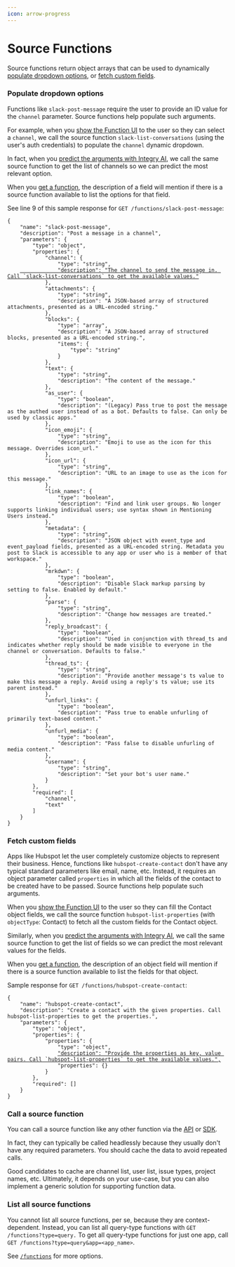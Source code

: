 ```yaml
---
icon: arrow-progress
---
```


# Source Functions

Source functions return object arrays that can be used to dynamically [populate dropdown options](source-functions.md#populate-dropdown-options), or [fetch custom fields](source-functions.md#fetch-custom-fields).

### Populate dropdown options

Functions like `slack-post-message` require the user to provide an ID value for the `channel` parameter. Source functions help populate such arguments.

For example, when you [show the Function UI](https://integry.gitbook.io/integry-docs/apis-and-sdks/js-sdk-reference#show-the-function-ui) to the user so they can select a `channel`, we call the source function `slack-list-conversations` (using the user's auth credentials) to populate the `channel` dynamic dropdown.

In fact, when you [predict the arguments with Integry AI](https://integry.gitbook.io/integry-docs/functions/quickstart-for-ai#predict-the-arguments-with-integry-ai), we call the same source function to get the list of channels so we can predict the most relevant option.

When you [get a function](https://integry.gitbook.io/integry-docs/apis-and-sdks/api-reference#get-a-function), the description of a field will mention if there is a source function available to list the options for that field.

See line 9 of this sample response for `GET /functions/slack-post-message`:

<pre class="language-json" data-overflow="wrap" data-line-numbers><code class="lang-json">{
    "name": "slack-post-message",
    "description": "Post a message in a channel",
    "parameters": {
        "type": "object",
        "properties": {
            "channel": {
                "type": "string",
    <a data-footnote-ref href="#user-content-fn-1">            "description": "The channel to send the message in. Call `slack-list-conversations` to get the available values."</a>
            },
            "attachments": {
                "type": "string",
                "description": "A JSON-based array of structured attachments, presented as a URL-encoded string."
            },
            "blocks": {
                "type": "array",
                "description": "A JSON-based array of structured blocks, presented as a URL-encoded string.",
                "items": {
                    "type": "string"
                }
            },
            "text": {
                "type": "string",
                "description": "The content of the message."
            },
            "as_user": {
                "type": "boolean",
                "description": "(Legacy) Pass true to post the message as the authed user instead of as a bot. Defaults to false. Can only be used by classic apps."
            },
            "icon_emoji": {
                "type": "string",
                "description": "Emoji to use as the icon for this message. Overrides icon_url."
            },
            "icon_url": {
                "type": "string",
                "description": "URL to an image to use as the icon for this message."
            },
            "link_names": {
                "type": "boolean",
                "description": "Find and link user groups. No longer supports linking individual users; use syntax shown in Mentioning Users instead."
            },
            "metadata": {
                "type": "string",
                "description": "JSON object with event_type and event_payload fields, presented as a URL-encoded string. Metadata you post to Slack is accessible to any app or user who is a member of that workspace."
            },
            "mrkdwn": {
                "type": "boolean",
                "description": "Disable Slack markup parsing by setting to false. Enabled by default."
            },
            "parse": {
                "type": "string",
                "description": "Change how messages are treated."
            },
            "reply_broadcast": {
                "type": "boolean",
                "description": "Used in conjunction with thread_ts and indicates whether reply should be made visible to everyone in the channel or conversation. Defaults to false."
            },
            "thread_ts": {
                "type": "string",
                "description": "Provide another message's ts value to make this message a reply. Avoid using a reply's ts value; use its parent instead."
            },
            "unfurl_links": {
                "type": "boolean",
                "description": "Pass true to enable unfurling of primarily text-based content."
            },
            "unfurl_media": {
                "type": "boolean",
                "description": "Pass false to disable unfurling of media content."
            },
            "username": {
                "type": "string",
                "description": "Set your bot's user name."
            }
        },
        "required": [
            "channel",
            "text"
        ]
    }
}
</code></pre>

### Fetch custom fields

Apps like Hubspot let the user completely customize objects to represent their business. Hence, functions like `hubspot-create-contact` don't have any typical standard parameters like email, name, etc. Instead, it requires an object parameter called `properties` in which all the fields of the contact to be created have to be passed. Source functions help populate such arguments.

When you [show the Function UI](https://integry.gitbook.io/integry-docs/apis-and-sdks/js-sdk-reference#show-the-function-ui) to the user so they can fill the Contact object fields, we call the source function `hubspot-list-properties` (with `objectType`: Contact) to fetch all the custom fields for the Contact object.

Similarly, when you [predict the arguments with Integry AI](https://integry.gitbook.io/integry-docs/functions/quickstart-for-ai#predict-the-arguments-with-integry-ai), we call the same source function to get the list of fields so we can predict the most relevant values for the fields.

When you [get a function](https://integry.gitbook.io/integry-docs/apis-and-sdks/api-reference#get-a-function), the description of an object field will mention if there is a source function available to list the fields for that object.

Sample response for `GET /functions/hubspot-create-contact`:

<pre class="language-json" data-overflow="wrap" data-line-numbers><code class="lang-json">{
    "name": "hubspot-create-contact",
    "description": "Create a contact with the given properties. Call hubspot-list-properties to get the properties.",
    "parameters": {
        "type": "object",
        "properties": {
            "properties": {
                "type": "object",
                <a data-footnote-ref href="#user-content-fn-2">"description": "Provide the properties as key, value pairs. Call `hubspot-list-properties` to get the available values.",</a>
                "properties": {}
            }
        },
        "required": []
    }
}
</code></pre>

### Call a source function

You can call a source function like any other function via the [API](https://integry.gitbook.io/integry-docs/apis-and-sdks/api-reference#call-a-function) or [SDK](https://integry.gitbook.io/integry-docs/apis-and-sdks/js-sdk-reference#call-a-function).

In fact, they can typically be called headlessly because they usually don't have any required parameters. You should cache the data to avoid repeated calls.

Good candidates to cache are channel list, user list, issue types, project names, etc. Ultimately, it depends on your use-case, but you can also implement a generic solution for supporting function data.

### List all source functions

You cannot list all source functions, per se, because they are context-dependent. Instead, you can list all query-type functions with `GET /functions?type=query.` To get all query-type functions for just one app, call `GET /functions?type=query&app=<app_name>`.

See [`/functions`](https://integry.gitbook.io/integry-docs/apis-and-sdks/api-reference#list-all-functions) for more options.

[^1]: Call this additional function to get data for this field



[^2]: Information on function call to get details
